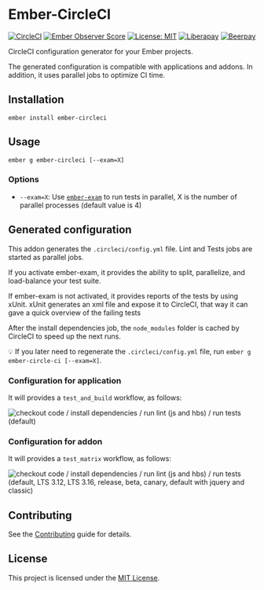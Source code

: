 # Ember-CircleCI

[![CircleCI](https://circleci.com/gh/GreatWizard/ember-circleci.svg?style=shield)](https://circleci.com/gh/GreatWizard/ember-circleci)
[![Ember Observer Score](https://emberobserver.com/badges/ember-circleci.svg)](https://emberobserver.com/addons/ember-circleci)
[![License: MIT](https://img.shields.io/badge/License-MIT-yellow.svg)](https://opensource.org/licenses/MIT)
[![Liberapay](http://img.shields.io/liberapay/receives/GreatWizard.svg?logo=liberapay)](https://liberapay.com/GreatWizard/)
[![Beerpay](https://beerpay.io/GreatWizard/ember-circleci/badge.svg?style=flat)](https://beerpay.io/GreatWizard/ember-circleci)

CircleCI configuration generator for your Ember projects.

The generated configuration is compatible with applications and addons.
In addition, it uses parallel jobs to optimize CI time.

## Installation

```
ember install ember-circleci
```

## Usage

```
ember g ember-circleci [--exam=X]
```

### Options

- `--exam=X`: Use [`ember-exam`](https://github.com/ember-cli/ember-exam) to run tests in parallel, X is the number of parallel processes (default value is 4)

## Generated configuration

This addon generates the `.circleci/config.yml` file.
Lint and Tests jobs are started as parallel jobs.

If you activate ember-exam, it provides the ability to split, parallelize, and load-balance your test suite.

If ember-exam is not activated, it provides reports of the tests by using xUnit.
xUnit generates an xml file and expose it to CircleCI, that way it can gave a quick overview of the failing tests

After the install dependencies job, the `node_modules` folder is cached by CircleCI to speed up the next runs.

:bulb: If you later need to regenerate the `.circleci/config.yml` file, run `ember g ember-circle-ci [--exam=X]`.

### Configuration for application

It will provides a `test_and_build` workflow, as follows:

![checkout code / install dependencies / run lint (js and hbs) / run tests (default)](https://raw.githubusercontent.com/GreatWizard/ember-circleci/feat/update-config-latest-lts/doc/workflow-app.png)

### Configuration for addon

It will provides a `test_matrix` workflow, as follows:

![checkout code / install dependencies / run lint (js and hbs) / run tests (default, LTS 3.12, LTS 3.16, release, beta, canary, default with jquery and classic)](https://raw.githubusercontent.com/GreatWizard/ember-circleci/feat/update-config-latest-lts/doc/workflow-addon.png)

## Contributing

See the [Contributing](CONTRIBUTING.md) guide for details.

## License

This project is licensed under the [MIT License](LICENSE.md).
